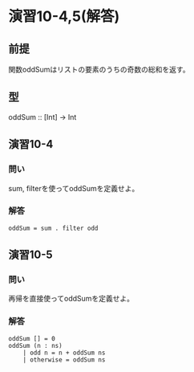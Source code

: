 演習10-4,5(解答)
================

前提
----

関数oddSumはリストの要素のうちの奇数の総和を返す。

型
--

oddSum :: [Int] -> Int

演習10-4
--------

### 問い

sum, filterを使ってoddSumを定義せよ。

### 解答

    oddSum = sum . filter odd

演習10-5
--------

### 問い

再帰を直接使ってoddSumを定義せよ。

### 解答

    oddSum [] = 0
    oddSum (n : ns)
        | odd n = n + oddSum ns
        | otherwise = oddSum ns
